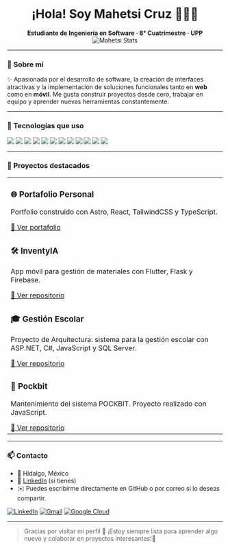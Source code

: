 <h1 align="center">¡Hola! Soy Mahetsi Cruz 👩🏻‍💻</h1>

<p align="center">
  <strong>Estudiante de Ingeniería en Software · 8° Cuatrimestre · UPP</strong><br/>
  <img src="https://github-readme-stats.vercel.app/api?username=maheetsy&show_icons=true&theme=radical&hide_title=true" alt="Mahetsi Stats" />
</p>

---

### 🚀 Sobre mí

✨ Apasionada por el desarrollo de software, la creación de interfaces atractivas y la implementación de soluciones funcionales tanto en <strong>web</strong> como en <strong>móvil</strong>. Me gusta construir proyectos desde cero, trabajar en equipo y aprender nuevas herramientas constantemente.

---

### 🧰 Tecnologías que uso

<p>
  <img src="https://img.shields.io/badge/C%23-239120?style=for-the-badge&logo=csharp&logoColor=white" />
  <img src="https://img.shields.io/badge/Visual%20Basic-512BD4?style=for-the-badge&logo=.net&logoColor=white" />
  <img src="https://img.shields.io/badge/Python-3776AB?style=for-the-badge&logo=python&logoColor=white" />
  <img src="https://img.shields.io/badge/JavaScript-F7DF1E?style=for-the-badge&logo=javascript&logoColor=black" />
  <img src="https://img.shields.io/badge/HTML-E34F26?style=for-the-badge&logo=html5&logoColor=white" />
  <img src="https://img.shields.io/badge/CSS-1572B6?style=for-the-badge&logo=css3&logoColor=white" />
  <img src="https://img.shields.io/badge/ASP.NET-512BD4?style=for-the-badge&logo=.net&logoColor=white" />
  <img src="https://img.shields.io/badge/Flutter-02569B?style=for-the-badge&logo=flutter&logoColor=white" />
  <img src="https://img.shields.io/badge/Firebase-FFCA28?style=for-the-badge&logo=firebase&logoColor=black" />
  <img src="https://img.shields.io/badge/MongoDB-47A248?style=for-the-badge&logo=mongodb&logoColor=white" />
  <img src="https://img.shields.io/badge/SQL%20Server-CC2927?style=for-the-badge&logo=microsoftsqlserver&logoColor=white" />
  <img src="https://img.shields.io/badge/GitHub-181717?style=for-the-badge&logo=github&logoColor=white" />
</p>

---

### 📌 Proyectos destacados

<table>
  <tr>
    <td>
      <h3>🌐 Portafolio Personal</h3>
      <p>Portfolio construido con Astro, React, TailwindCSS y TypeScript.</p>
      <a href="https://github.com/Maheetsy/maheetsy.github.io">
        🔗 Ver portafolio
      </a>
    </td>
  </tr>
  <tr>
    <td>
      <h3>🛠 InventyIA</h3>
      <p>App móvil para gestión de materiales con Flutter, Flask y Firebase.</p>
      <a href="https://github.com/Maheetsy/inventyia">
        🔗 Ver repositorio
      </a>
    </td>
  </tr>
  <tr>
    <td>
      <h3>🎓 Gestión Escolar</h3>
      <p>Proyecto de Arquitectura: sistema para la gestión escolar con ASP.NET, C#, JavaScript y SQL Server.</p>
      <a href="https://github.com/Maheetsy/GestionEscolar">
        🔗 Ver repositorio
      </a>
    </td>
  </tr>
  <tr>
    <td>
      <h3>🧾 Pockbit</h3>
      <p>Mantenimiento del sistema POCKBIT. Proyecto realizado con JavaScript.</p>
      <a href="https://github.com/Maheetsy/POCKBIT3">
        🔗 Ver repositorio
      </a>
    </td>
  </tr>
</table>

---

### 📫 Contacto

- 📍 Hidalgo, México
- 💌 [LinkedIn](https://www.linkedin.com/in/tuusuario) (si tienes)
- ✉️ Puedes escribirme directamente en GitHub o por correo si lo deseas compartir.

[![LinkedIn](https://img.shields.io/badge/-LinkedIn-0A66C2?style=flat&logo=linkedin&logoColor=white)](https://www.linkedin.com/in/mahetsi/)
[![Gmail](https://img.shields.io/badge/-Gmail-D14836?style=flat&logo=gmail&logoColor=white)](mailto:maheetsy@gmail.com)
[![Google Cloud](https://img.shields.io/badge/-Google_Cloud-4285F4?style=flat&logo=googlecloud&logoColor=white)](https://developers.google.com/profile/u/118365254703903760899)

---

> Gracias por visitar mi perfil 🥰 ¡Estoy siempre lista para aprender algo nuevo y colaborar en proyectos interesantes!🩵
